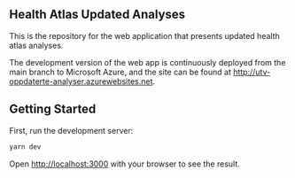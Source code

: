 ## Health Atlas Updated Analyses

This is the repository for the web application that presents updated health atlas analyses.

The development version of the web app is continuously deployed from the main branch to Microsoft Azure, and the site can be found at http://utv-oppdaterte-analyser.azurewebsites.net.

## Getting Started

First, run the development server:

```bash
yarn dev
```

Open [http://localhost:3000](http://localhost:3000) with your browser to see the result.
